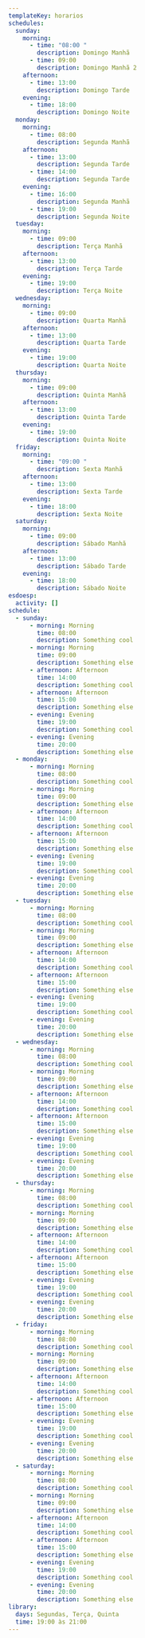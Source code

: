 ```yaml
---
templateKey: horarios
schedules:
  sunday:
    morning:
      - time: "08:00 "
        description: Domingo Manhã
      - time: 09:00
        description: Domingo Manhã 2
    afternoon:
      - time: 13:00
        description: Domingo Tarde
    evening:
      - time: 18:00
        description: Domingo Noite
  monday:
    morning:
      - time: 08:00
        description: Segunda Manhã
    afternoon:
      - time: 13:00
        description: Segunda Tarde
      - time: 14:00
        description: Segunda Tarde
    evening:
      - time: 16:00
        description: Segunda Manhã
      - time: 19:00
        description: Segunda Noite
  tuesday:
    morning:
      - time: 09:00
        description: Terça Manhã
    afternoon:
      - time: 13:00
        description: Terça Tarde
    evening:
      - time: 19:00
        description: Terça Noite
  wednesday:
    morning:
      - time: 09:00
        description: Quarta Manhã
    afternoon:
      - time: 13:00
        description: Quarta Tarde
    evening:
      - time: 19:00
        description: Quarta Noite
  thursday:
    morning:
      - time: 09:00
        description: Quinta Manhã
    afternoon:
      - time: 13:00
        description: Quinta Tarde
    evening:
      - time: 19:00
        description: Quinta Noite
  friday:
    morning:
      - time: "09:00 "
        description: Sexta Manhã
    afternoon:
      - time: 13:00
        description: Sexta Tarde
    evening:
      - time: 18:00
        description: Sexta Noite
  saturday:
    morning:
      - time: 09:00
        description: Sábado Manhã
    afternoon:
      - time: 13:00
        description: Sábado Tarde
    evening:
      - time: 18:00
        description: Sábado Noite
esdoesp:
  activity: []
schedule:
  - sunday:
      - morning: Morning
        time: 08:00
        description: Something cool
      - morning: Morning
        time: 09:00
        description: Something else
      - afternoon: Afternoon
        time: 14:00
        description: Something cool
      - afternoon: Afternoon
        time: 15:00
        description: Something else
      - evening: Evening
        time: 19:00
        description: Something cool
      - evening: Evening
        time: 20:00
        description: Something else
  - monday:
      - morning: Morning
        time: 08:00
        description: Something cool
      - morning: Morning
        time: 09:00
        description: Something else
      - afternoon: Afternoon
        time: 14:00
        description: Something cool
      - afternoon: Afternoon
        time: 15:00
        description: Something else
      - evening: Evening
        time: 19:00
        description: Something cool
      - evening: Evening
        time: 20:00
        description: Something else
  - tuesday:
      - morning: Morning
        time: 08:00
        description: Something cool
      - morning: Morning
        time: 09:00
        description: Something else
      - afternoon: Afternoon
        time: 14:00
        description: Something cool
      - afternoon: Afternoon
        time: 15:00
        description: Something else
      - evening: Evening
        time: 19:00
        description: Something cool
      - evening: Evening
        time: 20:00
        description: Something else
  - wednesday:
      - morning: Morning
        time: 08:00
        description: Something cool
      - morning: Morning
        time: 09:00
        description: Something else
      - afternoon: Afternoon
        time: 14:00
        description: Something cool
      - afternoon: Afternoon
        time: 15:00
        description: Something else
      - evening: Evening
        time: 19:00
        description: Something cool
      - evening: Evening
        time: 20:00
        description: Something else
  - thursday:
      - morning: Morning
        time: 08:00
        description: Something cool
      - morning: Morning
        time: 09:00
        description: Something else
      - afternoon: Afternoon
        time: 14:00
        description: Something cool
      - afternoon: Afternoon
        time: 15:00
        description: Something else
      - evening: Evening
        time: 19:00
        description: Something cool
      - evening: Evening
        time: 20:00
        description: Something else
  - friday:
      - morning: Morning
        time: 08:00
        description: Something cool
      - morning: Morning
        time: 09:00
        description: Something else
      - afternoon: Afternoon
        time: 14:00
        description: Something cool
      - afternoon: Afternoon
        time: 15:00
        description: Something else
      - evening: Evening
        time: 19:00
        description: Something cool
      - evening: Evening
        time: 20:00
        description: Something else
  - saturday:
      - morning: Morning
        time: 08:00
        description: Something cool
      - morning: Morning
        time: 09:00
        description: Something else
      - afternoon: Afternoon
        time: 14:00
        description: Something cool
      - afternoon: Afternoon
        time: 15:00
        description: Something else
      - evening: Evening
        time: 19:00
        description: Something cool
      - evening: Evening
        time: 20:00
        description: Something else
library:
  days: Segundas, Terça, Quinta
  time: 19:00 às 21:00
---
```

